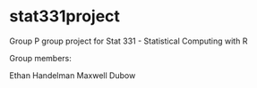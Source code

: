 # stat331project
Group P group project for Stat 331 - Statistical Computing with R

Group members:

Ethan Handelman
Maxwell Dubow
